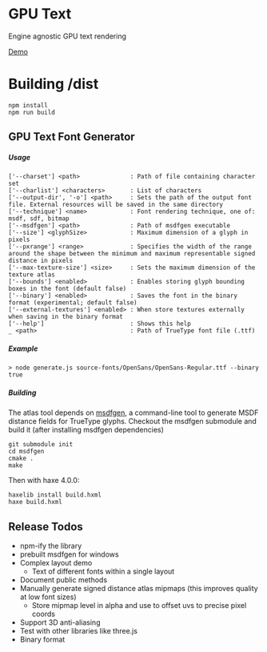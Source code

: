 # GPU Text

Engine agnostic GPU text rendering

[Demo](https://valis-software.github.io/GPU-Text/example)

# Building /dist

```
npm install
npm run build
```

## GPU Text Font Generator
##### Usage
```
['--charset'] <path>              : Path of file containing character set
['--charlist'] <characters>       : List of characters
['--output-dir', '-o'] <path>     : Sets the path of the output font file. External resources will be saved in the same directory
['--technique'] <name>            : Font rendering technique, one of: msdf, sdf, bitmap
['--msdfgen'] <path>              : Path of msdfgen executable
['--size'] <glyphSize>            : Maximum dimension of a glyph in pixels
['--pxrange'] <range>             : Specifies the width of the range around the shape between the minimum and maximum representable signed distance in pixels
['--max-texture-size'] <size>     : Sets the maximum dimension of the texture atlas
['--bounds'] <enabled>            : Enables storing glyph bounding boxes in the font (default false)
['--binary'] <enabled>            : Saves the font in the binary format (experimental; default false)
['--external-textures'] <enabled> : When store textures externally when saving in the binary format
['--help']                        : Shows this help
_ <path>                          : Path of TrueType font file (.ttf)
```

##### Example
```
> node generate.js source-fonts/OpenSans/OpenSans-Regular.ttf --binary true
```

##### Building
The atlas tool depends on [msdfgen](https://github.com/Chlumsky/msdfgen), a command-line tool to generate MSDF distance fields for TrueType glyphs.
Checkout the msdfgen submodule and build it (after installing msdfgen dependencies)
```
git submodule init
cd msdfgen
cmake .
make
```

Then with haxe 4.0.0:
```
haxelib install build.hxml
haxe build.hxml
```

## Release Todos
- npm-ify the library
- prebuilt msdfgen for windows
- Complex layout demo
	- Text of different fonts within a single layout
- Document public methods
- Manually generate signed distance atlas mipmaps (this improves quality at low font sizes)
	- Store mipmap level in alpha and use to offset uvs to precise pixel coords
- Support 3D anti-aliasing
- Test with other libraries like three.js
- Binary format